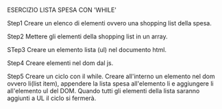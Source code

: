 ESERCIZIO LISTA SPESA CON 'WHILE'

Step1
Creare un elenco di elementi ovvero una shopping list della spesa.

Step2
Mettere gli elementi della shopping list in un array.

STep3
Creare un elemento lista (ul) nel documento html.

Step4
Creare elementi nel dom dal js.

Step5
Creare un ciclo con il while. Creare all'interno un elemento nel dom ovvero li(list item), appendere la lista spesa all'elemento li e aggiungere li all'elemento ul del DOM. Quando tutti gli elementi della lista saranno aggiunti a UL il ciclo si fermerà.